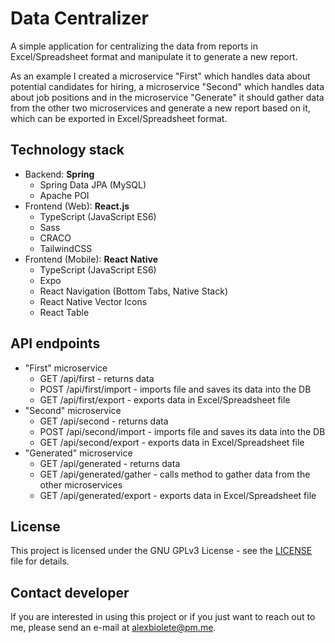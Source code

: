 # Data Centralizer

A simple application for centralizing the data from reports in Excel/Spreadsheet format and manipulate it to generate a new report.

As an example I created a microservice "First" which handles data about potential candidates for hiring, a microservice "Second" which handles data about job positions and in the microservice "Generate" it should gather data from the other two microservices and generate a new report based on it, which can be exported in Excel/Spreadsheet format.

## Technology stack

- Backend: **Spring**
  - Spring Data JPA (MySQL)
  - Apache POI
- Frontend (Web): **React.js**
  - TypeScript (JavaScript ES6)
  - Sass
  - CRACO
  - TailwindCSS
- Frontend (Mobile): **React Native**
  - TypeScript (JavaScript ES6)
  - Expo
  - React Navigation (Bottom Tabs, Native Stack)
  - React Native Vector Icons
  - React Table

## API endpoints
- "First" microservice
  - GET /api/first - returns data
  - POST /api/first/import - imports file and saves its data into the DB
  - GET /api/first/export - exports data in Excel/Spreadsheet file
- "Second" microservice
  - GET /api/second - returns data
  - POST /api/second/import - imports file and saves its data into the DB
  - GET /api/second/export - exports data in Excel/Spreadsheet file
- "Generated" microservice
  - GET /api/generated - returns data
  - GET /api/generated/gather - calls method to gather data from the other microservices
  - GET /api/generated/export - exports data in Excel/Spreadsheet file

## License
This project is licensed under the GNU GPLv3 License - see the [LICENSE](/LICENSE) file for details.

## Contact developer
If you are interested in using this project or if you just want to reach out to me, please send an e-mail at [alexbiolete@pm.me](mailto:alexbiolete@pm.me).
